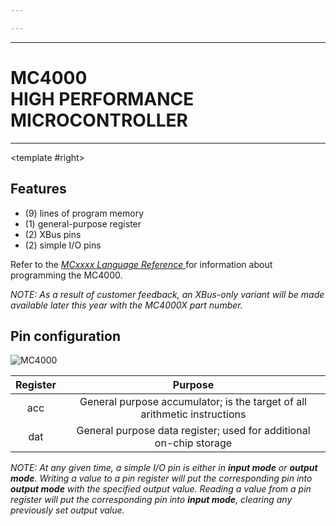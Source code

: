 ```yaml
---

---
```


----

# MC4000 <br>HIGH PERFORMANCE MICROCONTROLLER

----

<TwoCols>
<template #left>

<WideSubtitleBlock>

## Description
</WideSubtitleBlock>

A reduced-functionality microcontroller to help lower BOM costs, the MC4000 is a flexible and versatile alternative to its larger cousin, the MC6000. Don’t let its diminutive size fool you, however: The MC4000 can easily hold its own with its generous nine lines of program memory, one general-purpose register, and four I/O pins.

We are confident the MC4000 will find its way into your designs and into your heart! Contact us to request samples.
</template>
<template #right>

<WideSubtitleBlock>

## Features
</WideSubtitleBlock>

- (9) lines of program memory
- (1) general-purpose register
- (2) XBus pins
- (2) simple I/O pins

Refer to the _[MCxxxx Language Reference ](/mcxxxx-language.html)_ for information about programming the MC4000.

_NOTE: As a result of customer feedback, an XBus-only variant will be made available later this year with the MC4000X part number._
</template>
</TwoCols>

<WideSubtitleBlock>

## Pin configuration
</WideSubtitleBlock>

<ImgContainer>

<img src="/images/16.webp" alt="MC4000" />
</ImgContainer>

<div class="--flex --justify-center">

| Register |                                  Purpose                                  |
|:--------:|:-------------------------------------------------------------------------:|
|   acc    | General purpose accumulator; is the target of all arithmetic instructions |
|   dat    |    General purpose data register; used for additional on-chip storage     |
</div>

_NOTE: At any given time, a simple I/O pin is either in **input mode** or **output mode**. Writing a value to a pin register will put the corresponding pin into **output mode** with the specified output value.
Reading a value from a pin register will put the corresponding pin into **input mode**, clearing any previously set output value._